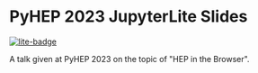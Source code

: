 # PyHEP 2023 JupyterLite Slides

[![lite-badge](https://jupyterlite.rtfd.io/en/latest/_static/badge.svg)](https://agoose77.github.io/pyhep-2023-jupyterlite-slides/lab/index.html?path=slides.ipynb)

A talk given at PyHEP 2023 on the topic of "HEP in the Browser".

